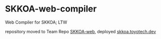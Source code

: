 # SKKOA-web-compiler

Web Compiler for SKKOA; LTW

repository moved to Team Repo [SKKOA-web](https://github.com/Team-ToyoTech/skkoa-web), deployed [skkoa.toyotech.dev](https://skkoa.toyotech.dev/)
